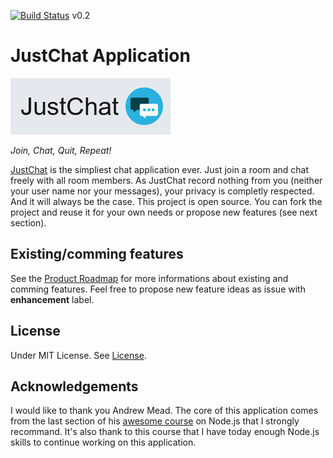 [![Build Status](https://travis-ci.org/KevinL59/just-chat-app.svg)](https://travis-ci.org/KevinL59/just-chat-app) v0.2

# JustChat Application

![JustChat logo](/public/img/justchat-logo.png)

*Join, Chat, Quit, Repeat!*

[JustChat](https://just-chat-io.herokuapp.com/) is the simpliest chat application ever. Just join a room and chat freely with all room members. As JustChat record nothing from you (neither your user name nor your messages), your privacy is completly respected. And it will always be the case. This project is open source. You can fork the project and reuse it for your own needs or propose new features (see next section).  

## Existing/comming features

See the [Product Roadmap](https://trello.com/b/wXjoZEEp/justchat-roadmap) for more informations about existing and comming features. Feel free to propose new feature ideas as issue with **enhancement** label.

## License

Under MIT License. See [License](https://github.com/KevinL59/just-chat-app/tree/develop/LICENSE).

## Acknowledgements

I would like to thank you Andrew Mead. The core of this application comes from the last section of his [awesome course](https://www.udemy.com/the-complete-nodejs-developer-course-2) on Node.js that I strongly recommand. It's also thank to this course that I have today enough Node.js skills to continue working on this application.